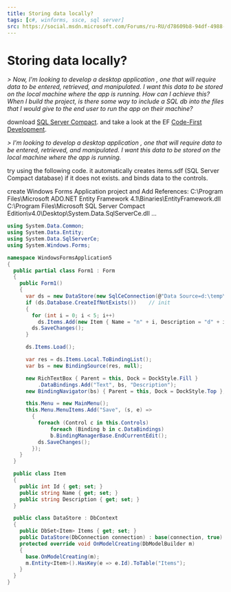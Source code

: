 ```yaml
---
title: Storing data locally?
tags: [c#, winforms, ssce, sql server]
src: https://social.msdn.microsoft.com/Forums/ru-RU/d78609b8-94df-4988-88ba-08199087a746/storing-data-locally?forum=winformsdatacontrols
---
```

# Storing data locally?
*> Now, I'm looking to develop a desktop application , one that will require data to be entered, retrieved, and manipulated. I want this data to be stored on the local machine where the app is running. How can I achieve this? When I build the project, is there some way to include a SQL db into the files that I would give to the end user to run the app on their machine?*

download [SQL Server Compact](http://www.microsoft.com/download/en/details.aspx?id=17876). and take a look at the EF [Code-First Development](http://weblogs.asp.net/scottgu/archive/2010/07/16/code-first-development-with-entity-framework-4.aspx).

*>  I'm looking to develop a desktop application , one that will require data to be entered, retrieved, and manipulated. I want this data to be stored on the local machine where the app is running.*

try using the following code.
it automatically creates items.sdf (SQL Server Compact database) if it does not exists.
and binds data to the controls.
 
create Windows Forms Application project and Add References:
C:\Program Files\Microsoft ADO.NET Entity Framework 4.1\Binaries\EntityFramework.dll
C:\Program Files\Microsoft SQL Server Compact Edition\v4.0\Desktop\System.Data.SqlServerCe.dll
...
```c#
using System.Data.Common;
using System.Data.Entity;
using System.Data.SqlServerCe;
using System.Windows.Forms;

namespace WindowsFormsApplication5
{
  public partial class Form1 : Form
  {
    public Form1()
    {
      var ds = new DataStore(new SqlCeConnection(@"Data Source=d:\temp\items.sdf"));
      if (ds.Database.CreateIfNotExists())    // init 
      {
        for (int i = 0; i < 5; i++)
          ds.Items.Add(new Item { Name = "n" + i, Description = "d" + i });
        ds.SaveChanges();
      }

      ds.Items.Load();

      var res = ds.Items.Local.ToBindingList(); 
      var bs = new BindingSource(res, null);

      new RichTextBox { Parent = this, Dock = DockStyle.Fill }
          .DataBindings.Add("Text", bs, "Description");
      new BindingNavigator(bs) { Parent = this, Dock = DockStyle.Top };

      this.Menu = new MainMenu();
      this.Menu.MenuItems.Add("Save", (s, e) =>
        {
          foreach (Control c in this.Controls)
        	  foreach (Binding b in c.DataBindings)
              b.BindingManagerBase.EndCurrentEdit();
          ds.SaveChanges();
        });
    }
  }

  public class Item
  {
    public int Id { get; set; }
    public string Name { get; set; }
    public string Description { get; set; }
  }

  public class DataStore : DbContext
  {
    public DbSet<Item> Items { get; set; }
    public DataStore(DbConnection connection) : base(connection, true) { }
    protected override void OnModelCreating(DbModelBuilder m)
    {
      base.OnModelCreating(m);
      m.Entity<Item>().HasKey(e => e.Id).ToTable("Items");
    }
  }
}
```